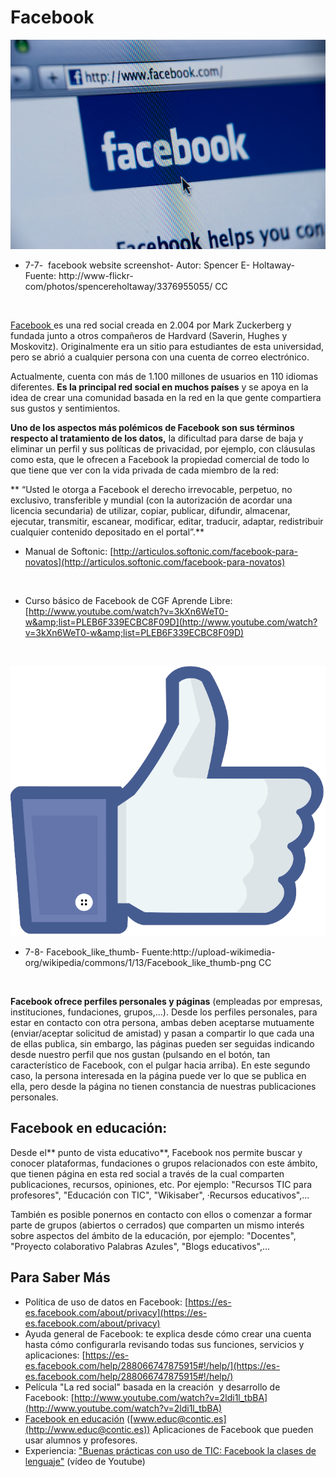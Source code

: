 
# Facebook


![](img/3376955055_b0aba92518_o.jpg)

- 7-7-  facebook website screenshot- Autor: Spencer E- Holtaway- Fuente: http://www-flickr-com/photos/spencereholtaway/3376955055/ CC

 

[Facebook ](https://www.facebook.com/)es una red social creada en 2.004 por Mark Zuckerberg y fundada junto a otros compañeros de Hardvard (Saverin, Hughes y Moskovitz). Originalmente era un sitio para estudiantes de esta universidad, pero se abrió a cualquier persona con una cuenta de correo electrónico.

Actualmente, cuenta con más de 1.100 millones de usuarios en 110 idiomas diferentes. **Es la principal red social en muchos países** y se apoya en la idea de crear una comunidad basada en la red en la que gente compartiera sus gustos y sentimientos.

**Uno de los aspectos más polémicos de Facebook son sus términos respecto al tratamiento de los datos,** la dificultad para darse de baja y eliminar un perfil y sus políticas de privacidad, por ejemplo, con cláusulas como esta, que le ofrecen a Facebook la propiedad comercial de todo lo que tiene que ver con la vida privada de cada miembro de la red:

** “Usted le otorga a Facebook el derecho irrevocable, perpetuo, no exclusivo, transferible y mundial (con la autorización de acordar una licencia secundaria) de utilizar, copiar, publicar, difundir, almacenar, ejecutar, transmitir, escanear, modificar, editar, traducir, adaptar, redistribuir cualquier contenido depositado en el portal”.**

- Manual de Softonic: [http://articulos.softonic.com/facebook-para-novatos](http://articulos.softonic.com/facebook-para-novatos)

 

- Curso básico de Facebook de CGF Aprende Libre:  [http://www.youtube.com/watch?v=3kXn6WeT0-w&amp;list=PLEB6F339ECBC8F09D](http://www.youtube.com/watch?v=3kXn6WeT0-w&amp;list=PLEB6F339ECBC8F09D)

 


![](img/Facebook_like_thumb.png)

- 7-8- Facebook_like_thumb- Fuente:http://upload-wikimedia-org/wikipedia/commons/1/13/Facebook_like_thumb-png CC

 

**Facebook ofrece perfiles personales y páginas** (empleadas por empresas, instituciones, fundaciones, grupos,...). Desde los perfiles personales, para estar en contacto con otra persona, ambas deben aceptarse mutuamente (enviar/aceptar solicitud de amistad) y pasan a compartir lo que cada una de ellas publica, sin embargo, las páginas pueden ser seguidas indicando desde nuestro perfil que nos gustan (pulsando en el botón, tan característico de Facebook, con el pulgar hacia arriba). En este segundo caso, la persona interesada en la página puede ver lo que se publica en ella, pero desde la página no tienen constancia de nuestras publicaciones personales.

## Facebook en educación:

Desde el** punto de vista educativo**, Facebook nos permite buscar y conocer plataformas, fundaciones o grupos relacionados con este ámbito, que tienen página en esta red social a través de la cual comparten publicaciones, recursos, opiniones, etc. Por ejemplo: "Recursos TIC para profesores", "Educación con TIC", "Wikisaber", ·Recursos educativos",...

También es posible ponernos en contacto con ellos o comenzar a formar parte de grupos (abiertos o cerrados) que comparten un mismo interés sobre aspectos del ámbito de la educación, por ejemplo: "Docentes", "Proyecto colaborativo Palabras Azules", "Blogs educativos",...

## Para Saber Más

- Política de uso de datos en Facebook: [https://es-es.facebook.com/about/privacy](https://es-es.facebook.com/about/privacy)
- Ayuda general de Facebook: te explica desde cómo crear una cuenta hasta cómo configurarla revisando todas sus funciones, servicios y aplicaciones: [https://es-es.facebook.com/help/288066747875915#!/help/](https://es-es.facebook.com/help/288066747875915#!/help/)
- Película "La red social" basada en la creación  y desarrollo de Facebook: [http://www.youtube.com/watch?v=2ldi1l_tbBA](http://www.youtube.com/watch?v=2ldi1l_tbBA)
- [Facebook en educación](http://www.educacontic.es/blog/facebook-en-educacion) ([www.educ@contic.es](http://www.educ@contic.es)) Aplicaciones de Facebook que pueden usar alumnos y profesores.
- Experiencia: ["Buenas prácticas con uso de TIC: Facebook la clases de lenguaje"](http://www.youtube.com/watch?v=knOmqSk7Sfg) (vídeo de Youtube)

